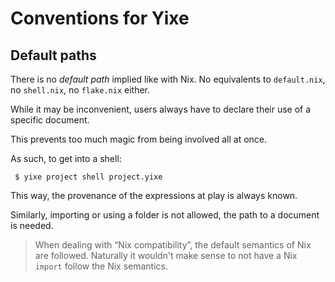 Conventions for Yixe
====================


Default paths
-------------

There is no *default path* implied like with Nix.
No equivalents to `default.nix`, no `shell.nix`, no `flake.nix` either.

While it may be inconvenient, users always have to declare their use of a specific document.

This prevents too much magic from being involved all at once.

As such, to get into a shell:

```
 $ yixe project shell project.yixe
```

This way, the provenance of the expressions at play is always known.

Similarly, importing or using a folder is not allowed, the path to a document is needed.

> When dealing with “Nix compatibility”, the default semantics of Nix are followed.
> Naturally it wouldn't make sense to not have a Nix `import` follow the Nix semantics.
